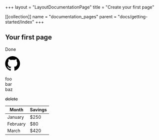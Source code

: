 +++
layout = "LayoutDocumentationPage"
title = "Create your first page"

[[collection]]
name = "documentation_pages"
parent = "docs/getting-started/index"
+++

## Your first page

Done

![GitHub logo](resources/images/logo-github.svg)

foo\
bar\
baz

~~delete~~

| Month    | Savings |
| -------- | ------- |
| January  | $250    |
| February | $80     |
| March    | $420    |
